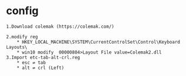 # config
    1.Download colemak (https://colemak.com/)

    2.modify reg
        * HKEY_LOCAL_MACHINE\SYSTEM\CurrentControlSet\Control\Keyboard Layouts\
        * win10 modify  00000804>Layout File value=Colemak2.dll
    3.Import etc-tab-alt-crl.reg
        * esc ⇌ tab
        * alt ⇌ crl (Left)
